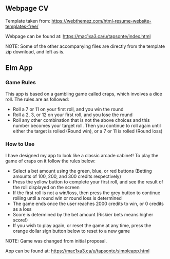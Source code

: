 ## Webpage CV

Template taken from: https://webthemez.com/html-resume-website-templates-free/

Webpage can be found at: https://mac1xa3.ca/u/tapsonte/index.html

NOTE: Some of the other accompanying files are directly from the template zip 
      download, and left as is.


## Elm App

### Game Rules
 This app is based on a gambling game called craps, which involves a dice roll.
 The rules are as followed: 
   - Roll a 7 or 11 on your first roll, and you win the round
   - Roll a 2, 3, or 12 on your first roll, and you lose the round
   - Roll any other combination that is not the above choices and this
     number becomes your target roll. Then you continue to roll again 
     until either the target is rolled (Round win), or a 7 or 11 is 
     rolled (Round loss)

### How to Use
 I have designed my app to look like a classic arcade cabinet! To play the 
 game of craps on it follow the rules below:

 - Select a bet amount using the green, blue, or red buttons (Betting amounts
   of 100, 200, and 300 credits respectively)
 - Press the yellow button to complete your first roll, and see the result of the
   roll displayed on the screen
 - If the first roll is not a win/loss, then press the grey button to continue 
   rolling until a round win or round loss is determined
 - The game ends once the user reaches 2000 credits to win, or 0 credits as a loss
 - Score is determined by the bet amount (Riskier bets means higher score!)
 - If you wish to play again, or reset the game at any time, press the orange dollar
   sign button below to reset to a new game

NOTE: Game was changed from initial proposal.

App can be found at: https://mac1xa3.ca/u/tapsonte/simpleapp.html

